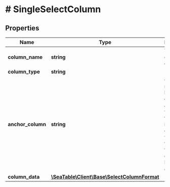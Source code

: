# # SingleSelectColumn

## Properties

Name | Type | Description | Notes
------------ | ------------- | ------------- | -------------
**column_name** | **string** | The name of the column. |
**column_type** | **string** |  |
**anchor_column** | **string** | Give the name or the key of a column after you would like to add this new column. If you leave this empty, the new column will be created at the end. | [optional]
**column_data** | [**\SeaTable\Client\Base\SelectColumnFormat**](SelectColumnFormat.md) |  | [optional]


